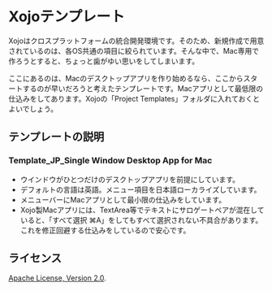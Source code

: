 # Xojoテンプレート

Xojoはクロスプラットフォームの統合開発環境です。そのため、新規作成で用意されているのは、各OS共通の項目に絞られています。そんな中で、Mac専用で作ろうとすると、ちょっと歯がゆい思いをしてしまいます。

ここにあるのは、Macのデスクトップアプリを作り始めるなら、ここからスタートするのが早いだろうと考えたテンプレートです。Macアプリとして最低限の仕込みをしてあります。Xojoの「Project Templates」フォルダに入れておくとよいでしょう。


## テンプレートの説明

### Template_JP_Single Window Desktop App for Mac
* ウインドウがひとつだけのデスクトップアプリを前提にしています。
* デフォルトの言語は英語。メニュー項目を日本語ローカライズしています。
* メニューバーにMacアプリとして最小限の仕込みをしています。
* Xojo製Macアプリには、TextArea等でテキストにサロゲートペアが混在していると、「すべて選択 ⌘A」をしてもすべて選択されない不具合があります。これを修正回避する仕込みをしているので安心です。


## ライセンス

 [Apache License, Version 2.0](http://www.apache.org/licenses/LICENSE-2.0).
